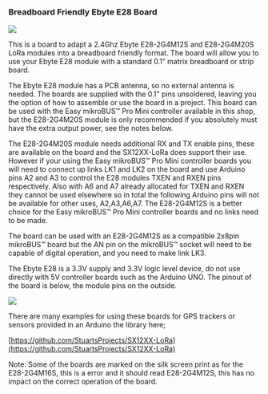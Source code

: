 ### Breadboard Friendly Ebyte E28 Board

![](/E28_BBF_Board.jpg)

This is a board to adapt a 2.4Ghz Ebyte E28-2G4M12S  and E28-2G4M20S LoRa modules into a breadboard friendly format. The board will allow you to use your Ebyte E28 module with a standard 0.1” matrix breadboard or strip board. 

The Ebyte E28 module has a PCB antenna, so no external antenna is needed. The boards are supplied with the 0.1" pins unsoldered, leaving you the option of how to assemble or use the board in a project. 
This board can be used with the Easy mikroBUS™ Pro Mini controller available in this shop, but the E28-2G4M20S module is only recommended if you absolutely must have the extra output power, see the notes below.  

The  E28-2G4M20S module needs additional RX and TX enable pins, these are available on the board and the SX12XX-LoRa  does support their use. However if your using the Easy mikroBUS™ Pro Mini controller boards you will need to connect up links LK1 and LK2 on the board and use Arduino pins A2 and A3 to control the E28 modules TXEN and RXEN pins respectively. Also with A6 and A7 already allocated for TXEN and RXEN they cannot be used elsewhere so in total the following Arduino pins will not be available for other uses, A2,A3,A6,A7. The  E28-2G4M12S is a better choice for the Easy mikroBUS™ Pro Mini controller boards and no links need to be made.  

The board can be used with an E28-2G4M12S as a compatible 2x8pin mikroBUS™ board but the AN pin on the mikroBUS™ socket will need to be capable of digital operation, and you need to make link LK3.

The Ebyte E28 is a 3.3V supply and 3.3V logic level device, do not use directly with 5V controller boards such as the Arduino UNO. 
The pinout of the board is below, the module pins on the outside.


![](/E28_BBF.jpg)


There are many examples for using these boards for GPS trackers or sensors provided in an Arduino the library here;  

[https://github.com/StuartsProjects/SX12XX-LoRa](https://github.com/StuartsProjects/SX12XX-LoRa)

Note: Some of the boards are marked on the silk screen print as for the  E28-2G4M16S, this is a error and it should read E28-2G4M12S, this has no impact on the correct operation of the board.  




